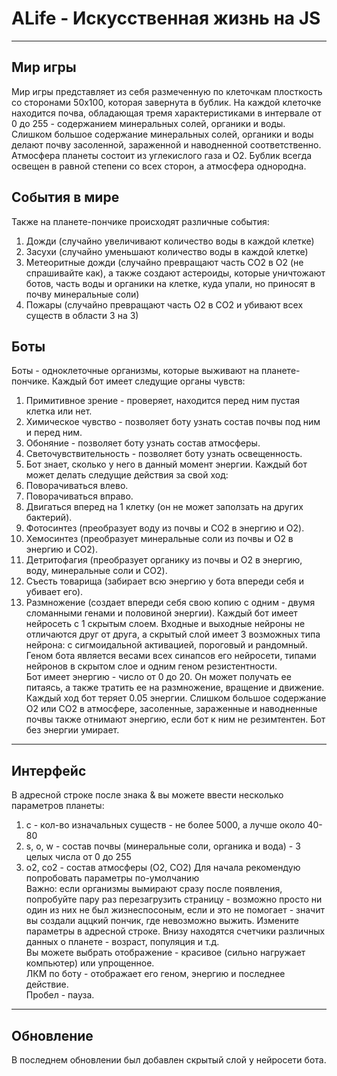 # ALife - Искусcтвенная жизнь на JS
****
## Мир игры ##
Мир игры представляет из себя размеченную по клеточкам плосткость со сторонами 50x100, которая завернута в бублик. На каждой клеточке находится почва, обладающая тремя характеристиками в интервале от 0 до 255 - содержанием минеральных солей, органики и воды. Слишком большое содержание минеральных солей, органики и воды делают почву засоленной, зараженной и наводненной соответственно. Атмосфера планеты состоит из углекислого газа и O2. Бублик всегда освещен в равной степени со всех сторон, а атмосфера однородна.
## События в мире ##
Также на планете-пончике происходят различные события:
1. Дожди (случайно увеличивают количество воды в каждой клетке)
2. Засухи (случайно уменьшают количество воды в каждой клетке)
3. Метеоритные дожди (случайно превращают часть CO2 в O2 (не спрашивайте как), а также создают астероиды, которые уничтожают ботов, часть воды и органики на клетке, куда упали, но приносят в почву минеральные соли)
4. Пожары (случайно превращают часть O2 в CO2 и убивают всех существ в области 3 на 3)
## Боты ##
Боты - одноклеточные организмы, которые выживают на планете-пончике.
Каждый бот имеет следущие органы чувств:
1. Примитивное зрение - проверяет, находится перед ним пустая клетка или нет.
2. Химическое чувство - позволяет боту узнать состав почвы под ним и перед ним.
3. Обоняние - позволяет боту узнать состав атмосферы.
4. Светочувствительность - позволяет боту узнать освещенность.
5. Бот знает, сколько у него в данный момент энергии.
Каждый бот может делать следущие действия за свой ход:
1. Поворачиваться влево.
2. Поворачиваться вправо.
3. Двигаться вперед на 1 клетку (он не может заползать на других бактерий).
4. Фотосинтез (преобразует воду из почвы и CO2 в энергию и O2).
5. Хемосинтез (преобразует минеральные соли из почвы и O2 в энергию и CO2).
6. Детритофагия (преобразует органику из почвы и O2 в энергию, воду, минеральные соли и CO2).
7. Съесть товарища (забирает всю энергию у бота впереди себя и убивает его).
8. Размножение (создает впереди себя свою копию с одним - двумя сломанными генами и половиной энергии).
Каждый бот имеет нейросеть с 1 скрытым слоем. Входные и выходные нейроны не отличаются друг от друга, а скрытый слой имеет 3 возможных типа нейрона: с сигмоидальной активацией, пороговый и рандомный.<br>
Геном бота является весами всех синапсов его нейросети, типами нейронов в скрытом слое и одним геном резистентности.<br>
Бот имеет энергию - число от 0 до 20. Он может получать ее питаясь, а также тратить ее на размножение, вращение и движение. Каждый ход бот теряет 0.05 энергии. Слишком большое содержание O2 или CO2 в атмосфере, засоленные, зараженные и наводненные почвы также отнимают энергию, если бот к ним не резимтентен. Бот без энергии умирает.
****
## Интерфейс ##
В адресной строке после знака & вы можете ввести несколько параметров планеты:
1. c - кол-во изначальных существ - не более 5000, а лучше около 40-80
2. s, o, w - состав почвы (минеральные соли, органика и вода) - 3 целых числа от 0 до 255
3. o2, co2 - состав атмосферы (O2, CO2)
Для начала рекомендую попробовать параметры по-умолчанию<br>
Важно: если организмы вымирают сразу после появления, попробуйте пару раз перезагрузить страницу - возможно просто ни один из них не был жизнеспосоным, если и это не помогает - значит вы создали аццкий пончик, где невозможно выжить. Измените параметры в адресной строке.
Внизу находятся счетчики различных данных о планете - возраст, популяция и т.д.<br>
Вы можете выбрать отображение - красивое (сильно нагружает компьютер) или упрощенное.<br>
ЛКМ по боту - отображает его геном, энергию и последнее действие.<br>
Пробел - пауза.
****
## Обновление ##
В последнем обновлении был добавлен скрытый слой у нейросети бота.